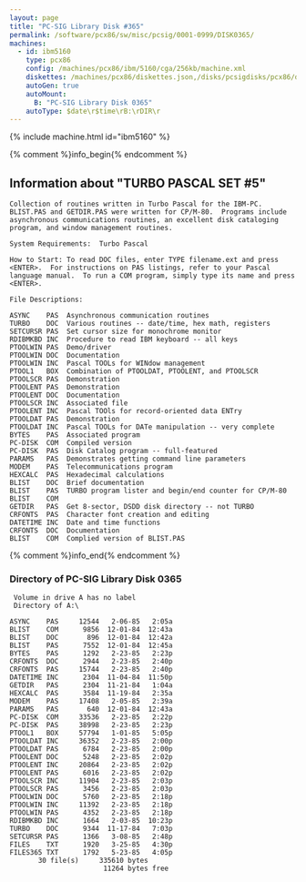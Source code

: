 ```yaml
---
layout: page
title: "PC-SIG Library Disk #365"
permalink: /software/pcx86/sw/misc/pcsig/0001-0999/DISK0365/
machines:
  - id: ibm5160
    type: pcx86
    config: /machines/pcx86/ibm/5160/cga/256kb/machine.xml
    diskettes: /machines/pcx86/diskettes.json,/disks/pcsigdisks/pcx86/diskettes.json
    autoGen: true
    autoMount:
      B: "PC-SIG Library Disk 0365"
    autoType: $date\r$time\rB:\rDIR\r
---
```


{% include machine.html id="ibm5160" %}

{% comment %}info_begin{% endcomment %}

## Information about "TURBO PASCAL SET #5"

    Collection of routines written in Turbo Pascal for the IBM-PC.
    BLIST.PAS and GETDIR.PAS were written for CP/M-80.  Programs include
    asynchronous communications routines, an excellent disk cataloging
    program, and window management routines.
    
    System Requirements:  Turbo Pascal
    
    How to Start: To read DOC files, enter TYPE filename.ext and press
    <ENTER>.  For instructions on PAS listings, refer to your Pascal
    language manual.  To run a COM program, simply type its name and press
    <ENTER>.
    
    File Descriptions:
    
    ASYNC    PAS  Asynchronous communication routines
    TURBO    DOC  Various routines -- date/time, hex math, registers
    SETCURSR PAS  Set cursor size for monochrome monitor
    RDIBMKBD INC  Procedure to read IBM keyboard -- all keys
    PTOOLWIN PAS  Demo/driver
    PTOOLWIN DOC  Documentation
    PTOOLWIN INC  Pascal TOOLs for WINdow management
    PTOOL1   BOX  Combination of PTOOLDAT, PTOOLENT, and PTOOLSCR
    PTOOLSCR PAS  Demonstration
    PTOOLENT PAS  Demonstration
    PTOOLENT DOC  Documentation
    PTOOLSCR INC  Associated file
    PTOOLENT INC  Pascal TOOls for record-oriented data ENTry
    PTOOLDAT PAS  Demonstration
    PTOOLDAT INC  Pascal TOOLs for DATe manipulation -- very complete
    BYTES    PAS  Associated program
    PC-DISK  COM  Compiled version
    PC-DISK  PAS  Disk Catalog program -- full-featured
    PARAMS   PAS  Demonstrates getting command line parameters
    MODEM    PAS  Telecommunications program
    HEXCALC  PAS  Hexadecimal calculations
    BLIST    DOC  Brief documentation
    BLIST    PAS  TURBO program lister and begin/end counter for CP/M-80
    BLIST    COM
    GETDIR   PAS  Get 8-sector, DSDD disk directory -- not TURBO
    CRFONTS  PAS  Character font creation and editing
    DATETIME INC  Date and time functions
    CRFONTS  DOC  Documentation
    BLIST    COM  Complied version of BLIST.PAS
{% comment %}info_end{% endcomment %}


### Directory of PC-SIG Library Disk 0365

     Volume in drive A has no label
     Directory of A:\

    ASYNC    PAS     12544   2-06-85   2:05a
    BLIST    COM      9856  12-01-84  12:43a
    BLIST    DOC       896  12-01-84  12:42a
    BLIST    PAS      7552  12-01-84  12:45a
    BYTES    PAS      1292   2-23-85   2:23p
    CRFONTS  DOC      2944   2-23-85   2:40p
    CRFONTS  PAS     15744   2-23-85   2:40p
    DATETIME INC      2304  11-04-84  11:50p
    GETDIR   PAS      2304  11-21-84   1:04a
    HEXCALC  PAS      3584  11-19-84   2:35a
    MODEM    PAS     17408   2-05-85   2:39a
    PARAMS   PAS       640  12-01-84  12:43a
    PC-DISK  COM     33536   2-23-85   2:22p
    PC-DISK  PAS     38998   2-23-85   2:23p
    PTOOL1   BOX     57794   1-01-85   5:05p
    PTOOLDAT INC     36352   2-23-85   2:00p
    PTOOLDAT PAS      6784   2-23-85   2:00p
    PTOOLENT DOC      5248   2-23-85   2:02p
    PTOOLENT INC     20864   2-23-85   2:02p
    PTOOLENT PAS      6016   2-23-85   2:02p
    PTOOLSCR INC     11904   2-23-85   2:03p
    PTOOLSCR PAS      3456   2-23-85   2:03p
    PTOOLWIN DOC      5760   2-23-85   2:18p
    PTOOLWIN INC     11392   2-23-85   2:18p
    PTOOLWIN PAS      4352   2-23-85   2:18p
    RDIBMKBD INC      1664   2-03-85  10:23p
    TURBO    DOC      9344  11-17-84   7:03p
    SETCURSR PAS      1366   3-08-85   2:48p
    FILES    TXT      1920   3-25-85   4:30p
    FILES365 TXT      1792   5-23-85   4:05p
           30 file(s)     335610 bytes
                           11264 bytes free
